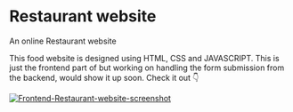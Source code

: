 # Restaurant website
An online Restaurant website

This food website is designed using HTML, CSS and JAVASCRIPT. This is just the frontend part of but working on handling the form submission from the backend, would show it up soon.
Check it out 👇


[
![Frontend-Restaurant-website-screenshot](https://github.com/user-attachments/assets/75077e6d-cf85-4cc4-ac1d-ef13b63311e5)
](https://restaurant-website-jet-kappa.vercel.app/)
